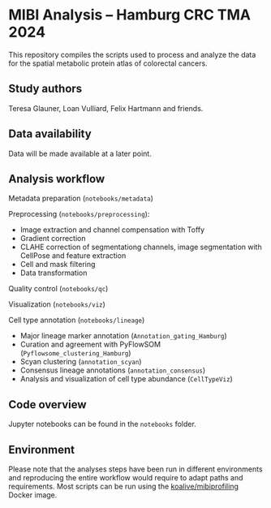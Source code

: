 # MIBI Analysis – Hamburg CRC TMA 2024

This repository compiles the scripts used to process and analyze the data for the spatial metabolic protein atlas of colorectal cancers.

## Study authors

Teresa Glauner, Loan Vulliard, Felix Hartmann and friends.

## Data availability

Data will be made available at a later point.

## Analysis workflow

Metadata preparation (`notebooks/metadata`)  

Preprocessing (`notebooks/preprocessing`):

* Image extraction and channel compensation with Toffy
* Gradient correction
* CLAHE correction of segmentationg channels, image segmentation with CellPose and feature extraction
* Cell and mask filtering
* Data transformation

Quality control (`notebooks/qc`)  

Visualization (`notebooks/viz`)  

Cell type annotation (`notebooks/lineage`)  

* Major lineage marker annotation (`Annotation_gating_Hamburg`)
* Curation and agreement with PyFlowSOM (`Pyflowsome_clustering_Hamburg`)
* Scyan clustering (`annotation_scyan`)
* Consensus lineage annotations (`annotation_consensus`)
* Analysis and visualization of cell type abundance (`CellTypeViz`)

## Code overview

Jupyter notebooks can be found in the `notebooks` folder.

## Environment

Please note that the analyses steps have been run in different environments and reproducing the entire workflow would require to adapt paths and requirements. Most scripts can be run using the [koalive/mibiprofiling](https://hub.docker.com/r/koalive/mibiprofiling/tags) Docker image.

